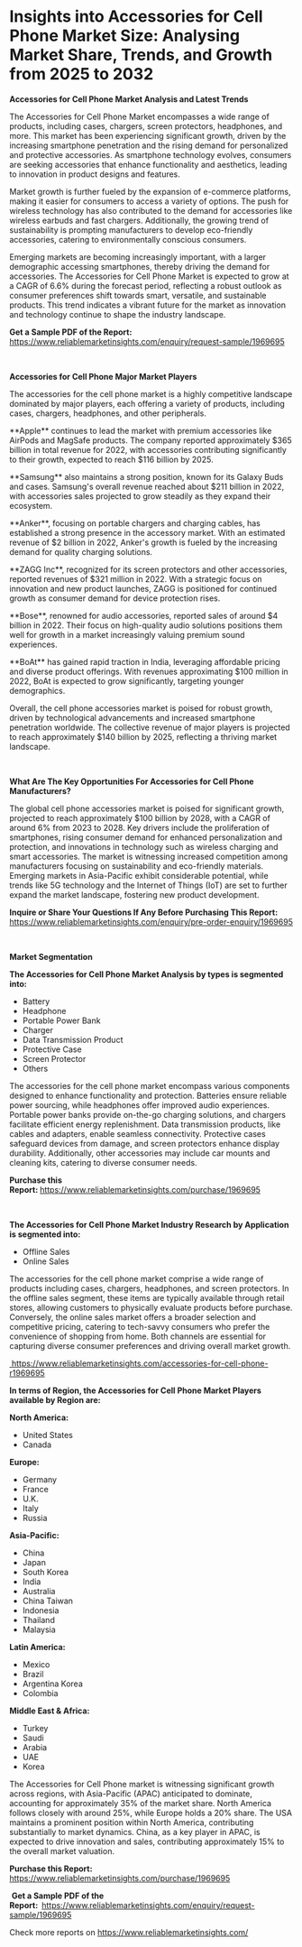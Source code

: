 <p><h1>Insights into Accessories for Cell Phone Market Size: Analysing Market Share, Trends, and Growth from 2025 to 2032</h1></p><p><strong>Accessories for Cell Phone Market Analysis and Latest Trends</strong></p>
<p><p>The Accessories for Cell Phone Market encompasses a wide range of products, including cases, chargers, screen protectors, headphones, and more. This market has been experiencing significant growth, driven by the increasing smartphone penetration and the rising demand for personalized and protective accessories. As smartphone technology evolves, consumers are seeking accessories that enhance functionality and aesthetics, leading to innovation in product designs and features.</p><p>Market growth is further fueled by the expansion of e-commerce platforms, making it easier for consumers to access a variety of options. The push for wireless technology has also contributed to the demand for accessories like wireless earbuds and fast chargers. Additionally, the growing trend of sustainability is prompting manufacturers to develop eco-friendly accessories, catering to environmentally conscious consumers.</p><p>Emerging markets are becoming increasingly important, with a larger demographic accessing smartphones, thereby driving the demand for accessories. The Accessories for Cell Phone Market is expected to grow at a CAGR of 6.6% during the forecast period, reflecting a robust outlook as consumer preferences shift towards smart, versatile, and sustainable products. This trend indicates a vibrant future for the market as innovation and technology continue to shape the industry landscape.</p></p>
<p><strong>Get a Sample PDF of the Report:&nbsp;</strong> <a href="https://www.reliablemarketinsights.com/enquiry/request-sample/1969695?utm_campaign=2100&utm_medium=2&utm_source=Github&utm_content=ia&utm_term=08022025&utm_id=accessories-for-cell-phone">https://www.reliablemarketinsights.com/enquiry/request-sample/1969695</a></p>
<p>&nbsp;</p>
<p><strong>Accessories for Cell Phone Major Market Players</strong></p>
<p><p>The accessories for the cell phone market is a highly competitive landscape dominated by major players, each offering a variety of products, including cases, chargers, headphones, and other peripherals.</p><p>**Apple** continues to lead the market with premium accessories like AirPods and MagSafe products. The company reported approximately $365 billion in total revenue for 2022, with accessories contributing significantly to their growth, expected to reach $116 billion by 2025.</p><p>**Samsung** also maintains a strong position, known for its Galaxy Buds and cases. Samsung's overall revenue reached about $211 billion in 2022, with accessories sales projected to grow steadily as they expand their ecosystem.</p><p>**Anker**, focusing on portable chargers and charging cables, has established a strong presence in the accessory market. With an estimated revenue of $2 billion in 2022, Anker's growth is fueled by the increasing demand for quality charging solutions.</p><p>**ZAGG Inc**, recognized for its screen protectors and other accessories, reported revenues of $321 million in 2022. With a strategic focus on innovation and new product launches, ZAGG is positioned for continued growth as consumer demand for device protection rises.</p><p>**Bose**, renowned for audio accessories, reported sales of around $4 billion in 2022. Their focus on high-quality audio solutions positions them well for growth in a market increasingly valuing premium sound experiences.</p><p>**BoAt** has gained rapid traction in India, leveraging affordable pricing and diverse product offerings. With revenues approximating $100 million in 2022, BoAt is expected to grow significantly, targeting younger demographics.</p><p>Overall, the cell phone accessories market is poised for robust growth, driven by technological advancements and increased smartphone penetration worldwide. The collective revenue of major players is projected to reach approximately $140 billion by 2025, reflecting a thriving market landscape.</p></p>
<p>&nbsp;</p>
<p><strong>What Are The Key Opportunities For Accessories for Cell Phone Manufacturers?</strong></p>
<p><p>The global cell phone accessories market is poised for significant growth, projected to reach approximately $100 billion by 2028, with a CAGR of around 6% from 2023 to 2028. Key drivers include the proliferation of smartphones, rising consumer demand for enhanced personalization and protection, and innovations in technology such as wireless charging and smart accessories. The market is witnessing increased competition among manufacturers focusing on sustainability and eco-friendly materials. Emerging markets in Asia-Pacific exhibit considerable potential, while trends like 5G technology and the Internet of Things (IoT) are set to further expand the market landscape, fostering new product development.</p></p>
<p><strong>Inquire or Share Your Questions If Any Before Purchasing This Report:</strong> <a href="https://www.reliablemarketinsights.com/enquiry/pre-order-enquiry/1969695?utm_campaign=2100&utm_medium=2&utm_source=Github&utm_content=ia&utm_term=08022025&utm_id=accessories-for-cell-phone">https://www.reliablemarketinsights.com/enquiry/pre-order-enquiry/1969695</a></p>
<p>&nbsp;</p>
<p><strong>Market Segmentation</strong></p>
<p><strong>The Accessories for Cell Phone Market Analysis by types is segmented into:</strong></p>
<p><ul><li>Battery</li><li>Headphone</li><li>Portable Power Bank</li><li>Charger</li><li>Data Transmission Product</li><li>Protective Case</li><li>Screen Protector</li><li>Others</li></ul></p>
<p><p>The accessories for the cell phone market encompass various components designed to enhance functionality and protection. Batteries ensure reliable power sourcing, while headphones offer improved audio experiences. Portable power banks provide on-the-go charging solutions, and chargers facilitate efficient energy replenishment. Data transmission products, like cables and adapters, enable seamless connectivity. Protective cases safeguard devices from damage, and screen protectors enhance display durability. Additionally, other accessories may include car mounts and cleaning kits, catering to diverse consumer needs.</p></p>
<p><strong>Purchase this Report:&nbsp;</strong><a href="https://www.reliablemarketinsights.com/purchase/1969695?utm_campaign=2100&utm_medium=2&utm_source=Github&utm_content=ia&utm_term=08022025&utm_id=accessories-for-cell-phone">https://www.reliablemarketinsights.com/purchase/1969695</a></p>
<p>&nbsp;</p>
<p><strong>The Accessories for Cell Phone Market Industry Research by Application is segmented into:</strong></p>
<p><ul><li>Offline Sales</li><li>Online Sales</li></ul></p>
<p><p>The accessories for the cell phone market comprise a wide range of products including cases, chargers, headphones, and screen protectors. In the offline sales segment, these items are typically available through retail stores, allowing customers to physically evaluate products before purchase. Conversely, the online sales market offers a broader selection and competitive pricing, catering to tech-savvy consumers who prefer the convenience of shopping from home. Both channels are essential for capturing diverse consumer preferences and driving overall market growth.</p></p>
<p><a href="https://www.reliablemarketinsights.com/accessories-for-cell-phone-r1969695?utm_campaign=2100&utm_medium=2&utm_source=Github&utm_content=ia&utm_term=08022025&utm_id=accessories-for-cell-phone">&nbsp;https://www.reliablemarketinsights.com/accessories-for-cell-phone-r1969695</a></p>
<p><strong>In terms of Region, the Accessories for Cell Phone Market Players available by Region are:</strong></p>
<p>
    <p> <strong> North America: </strong>
        <ul>
            <li>United States</li>
            <li>Canada</li>
        </ul>
        </p> 
    <p> <strong> Europe: </strong>
        <ul>
            <li>Germany</li>
            <li>France</li>
            <li>U.K.</li>
            <li>Italy</li>
            <li>Russia</li>
        </ul>
        </p> 
    <p> <strong> Asia-Pacific: </strong>
        <ul>
            <li>China</li>
            <li>Japan</li>
            <li>South Korea</li>
            <li>India</li>
            <li>Australia</li>
            <li>China Taiwan</li>
            <li>Indonesia</li>
            <li>Thailand</li>
            <li>Malaysia</li>
        </ul>
        </p> 
    <p> <strong> Latin America: </strong>
        <ul>
            <li>Mexico</li>
            <li>Brazil</li>
            <li>Argentina Korea</li>
            <li>Colombia</li>
        </ul>
        </p> 
    <p> <strong> Middle East & Africa: </strong>
        <ul>
            <li>Turkey</li>
            <li>Saudi</li>
            <li>Arabia</li>
            <li>UAE</li>
            <li>Korea</li>
        </ul>
    </p>
    </p>
<p><p>The Accessories for Cell Phone market is witnessing significant growth across regions, with Asia-Pacific (APAC) anticipated to dominate, accounting for approximately 35% of the market share. North America follows closely with around 25%, while Europe holds a 20% share. The USA maintains a prominent position within North America, contributing substantially to market dynamics. China, as a key player in APAC, is expected to drive innovation and sales, contributing approximately 15% to the overall market valuation.</p></p>
<p><strong>Purchase this Report: </strong><a href="https://www.reliablemarketinsights.com/purchase/1969695?utm_campaign=2100&utm_medium=2&utm_source=Github&utm_content=ia&utm_term=08022025&utm_id=accessories-for-cell-phone">https://www.reliablemarketinsights.com/purchase/1969695</a></p>
<p>&nbsp;<strong>Get a Sample PDF of the Report:&nbsp;&nbsp;</strong><a href="https://www.reliablemarketinsights.com/enquiry/request-sample/1969695?utm_campaign=2100&utm_medium=2&utm_source=Github&utm_content=ia&utm_term=08022025&utm_id=accessories-for-cell-phone">https://www.reliablemarketinsights.com/enquiry/request-sample/1969695</a></p>
<p><strong></strong></p>
<p>Check more reports on <a href="https://www.reliablemarketinsights.com/?utm_campaign=2100&utm_medium=2&utm_source=Github&utm_content=ia&utm_term=08022025&utm_id=accessories-for-cell-phone">https://www.reliablemarketinsights.com/</a></p>